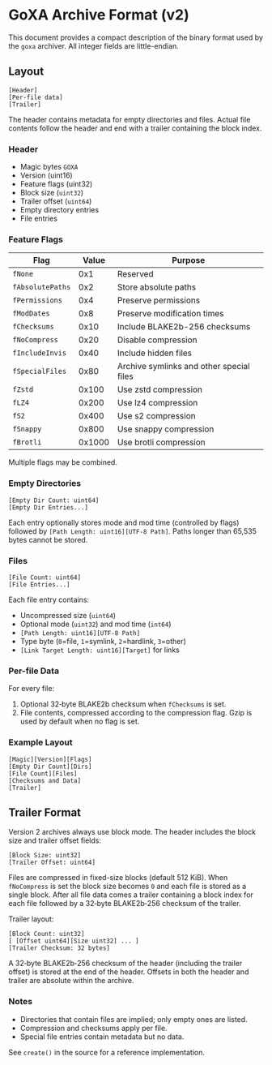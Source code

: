 # GoXA Archive Format (v2)

This document provides a compact description of the binary format used by the `goxa` archiver. All integer fields are little-endian.

## Layout

```
[Header]
[Per-file data]
[Trailer]
```

The header contains metadata for empty directories and files. Actual file contents follow the header and end with a trailer containing the block index.

### Header
- Magic bytes `GOXA`
- Version (uint16)
- Feature flags (uint32)
- Block size (`uint32`)
- Trailer offset (`uint64`)
- Empty directory entries
- File entries

### Feature Flags

| Flag            | Value | Purpose                                   |
|-----------------|-------|-------------------------------------------|
| `fNone`         | 0x1   | Reserved                                  |
| `fAbsolutePaths`| 0x2   | Store absolute paths                      |
| `fPermissions`  | 0x4   | Preserve permissions                      |
| `fModDates`     | 0x8   | Preserve modification times               |
| `fChecksums`    | 0x10  | Include BLAKE2b-256 checksums             |
| `fNoCompress`   | 0x20  | Disable compression                       |
| `fIncludeInvis` | 0x40  | Include hidden files                      |
| `fSpecialFiles` | 0x80  | Archive symlinks and other special files  |
| `fZstd`         | 0x100 | Use zstd compression                      |
| `fLZ4`          | 0x200 | Use lz4 compression                       |
| `fS2`           | 0x400 | Use s2 compression                        |
| `fSnappy`       | 0x800 | Use snappy compression                    |
| `fBrotli`       | 0x1000| Use brotli compression                    |

Multiple flags may be combined.

### Empty Directories

```
[Empty Dir Count: uint64]
[Empty Dir Entries...]
```
Each entry optionally stores mode and mod time (controlled by flags) followed by
`[Path Length: uint16][UTF‑8 Path]`. Paths longer than 65,535 bytes cannot be
stored.

### Files

```
[File Count: uint64]
[File Entries...]
```
Each file entry contains:
* Uncompressed size (`uint64`)
* Optional mode (`uint32`) and mod time (`int64`)
* `[Path Length: uint16][UTF‑8 Path]`
* Type byte (`0`=file, `1`=symlink, `2`=hardlink, `3`=other)
* `[Link Target Length: uint16][Target]` for links

### Per-file Data

For every file:
1. Optional 32‑byte BLAKE2b checksum when `fChecksums` is set.
2. File contents, compressed according to the compression flag. Gzip is used by default when no flag is set.

### Example Layout

```
[Magic][Version][Flags]
[Empty Dir Count][Dirs]
[File Count][Files]
[Checksums and Data]
[Trailer]
```

## Trailer Format

Version 2 archives always use block mode. The header includes the block size and trailer offset fields:

```
[Block Size: uint32]
[Trailer Offset: uint64]
```

Files are compressed in fixed-size blocks (default 512&nbsp;KiB). When
`fNoCompress` is set the block size becomes `0` and each file is stored as a
single block. After all file data comes a trailer containing a block index for
each file followed by a 32‑byte BLAKE2b‑256 checksum of the trailer.

Trailer layout:

```
[Block Count: uint32]
[ [Offset uint64][Size uint32] ... ]
[Trailer Checksum: 32 bytes]
```

A 32‑byte BLAKE2b‑256 checksum of the header (including the trailer offset) is
stored at the end of the header. Offsets in both the header and trailer are
absolute within the archive.

### Notes
- Directories that contain files are implied; only empty ones are listed.
- Compression and checksums apply per file.
- Special file entries contain metadata but no data.

See `create()` in the source for a reference implementation.
